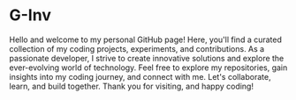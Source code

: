 # G-Inv
Hello and welcome to my personal GitHub page! Here, you'll find a curated collection of my coding projects, experiments, and contributions. As a passionate developer, I strive to create innovative solutions and explore the ever-evolving world of technology. Feel free to explore my repositories, gain insights into my coding journey, and connect with me. Let's collaborate, learn, and build together. Thank you for visiting, and happy coding!
